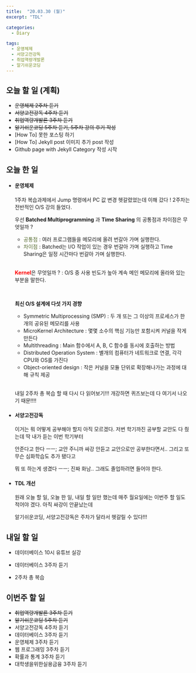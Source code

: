 ```yaml
---
title:  "20.03.30 (월)"
excerpt: "TDL"

categories:
  - Diary

tags:
  - 운영체제
  - 서양고전강독
  - 취업역량개발론
  - 알기쉬운코딩
---
```


## 오늘 할 일 (계획)

- ~~운영체제 2주차 듣기~~
- ~~서양고전강독 4주차 듣기~~
- ~~취업역량개발론 3주차 듣기~~
- ~~알기쉬운코딩 5주차 듣기, 5주차 강의 후기 작성~~
- [How To] 못한 포스팅 하기
- [How To] Jekyll post 이미지 추가 post 작성
- Github page with Jekyll Category 작성 시작



## 오늘 한 일

- #### 운영체제

  1주차 복습과제에서 Jump 명령에서 PC 값 변경 헷갈렸었는데 이해 갔다 ! 2주차는 전반적인 O/S 강의 들었다.
  
  우선 **Batched Multiprogramming** 과 **Time Sharing** 의 공통점과 차이점은 무엇일까 ?
  
  - <span style="color:darkolivegreen">공통점</span> : 여러 프로그램들을 메모리에 올려 번갈아 가며 실행한다.
  - <span style="color:darkolivegreen">차이점</span> : Batched는 I/O 작업이 있는 경우 번갈아 가며 실행하고 Time Sharing은 일정 시간마다 번갈아 가며 실행한다.
  
  <br>
  
  <span style="color:red">**Kernel**</span>은 무엇일까 ? : O/S 중 사용 빈도가 높아 계속 메인 메모리에 올라와 있는 부분을 말한다.
  
  <br>
  
  **최신 O/S 설계에 다섯 가지 경향**
  
  - Symmetric Multiprocessing (SMP) : 두 개 또는 그 이상의 프로세스가 한 개의 공유된 메모리를 사용
  - MicroKernel Architecture : 몇몇 소수의 핵심 기능만 포함시켜 커널을 작게 만든다
  - Multithreading : Main 함수에서 A, B, C 함수를 동시에 호출하는 방법
  - Distributed Operation System : 별개의 컴퓨터가 네트워크로 연결, 각각 CPU와 OS를 가진다
  - Object-oriented design : 작은 커널을 모듈 단위로 확장해나가는 과정에 대해 규칙 제공
  
  <br>
  
  내일 2주차 총 복습 할 때 다시 다 읽어보기!!! 개강하면 퀴즈보는데 다 여기서 나오기 때문!!!!
  
- #### 서양고전강독

  이거는 뭐 어떻게 공부해야 할지 아직 모르겠다. 저번 학기까진 공부할 교안도 다 줬는데 딱 내가 듣는 이번 학기부터

  안준다고 한다 ㅡㅡ; 교안 주니까 싸강 안듣고 교안으로만 공부한다면서.. 그리고 또 무슨 심화학습도 추가 됐다고

  뭐 또 하는게 생겼다 ㅡㅡ; 진짜 화남.. 그래도 졸업하려면 들어야 한다.

- #### TDL 개선

  원래 오늘 할 일, 오늘 한 일, 내일 할 일만 했는데 매주 월요일에는 이번주 할 일도 적어야 겠다. 아직 싸강이 안끝났는데

  알기쉬운코딩, 서양고전강독은 주차가 달라서 헷갈릴 수 있다!!!
  
  


## 내일 할 일

- 데이터베이스 10시 유튜브 실강

- 데이터베이스 3주차 듣기

- 2주차 총 복습

  

## 이번주 할 일

- ~~취업역량개발론 3주차 듣기~~
- ~~알기쉬운코딩 5주차 듣기~~
- 서양고전강독 4주차 듣기
- 데이터베이스 3주차 듣기
- 운영체제 3주차 듣기
- 웹 프로그래밍 3주차 듣기
- 확률과 통계 3주차 듣기
- 대학생을위한실용금융 3주차 듣기